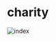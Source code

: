 # charity
![index](https://user-images.githubusercontent.com/87027291/129705793-260d5e72-86ee-49db-873e-2f0cd0d45a19.png)


